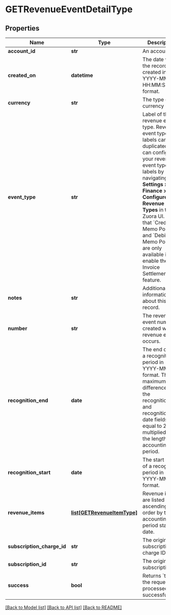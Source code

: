 # GETRevenueEventDetailType

## Properties
Name | Type | Description | Notes
------------ | ------------- | ------------- | -------------
**account_id** | **str** | An account ID.  | [optional] 
**created_on** | **datetime** | The date when the record was created in YYYY-MM-DD HH:MM:SS format.  | [optional] 
**currency** | **str** | The type of currency used.  | [optional] 
**event_type** | **str** | Label of the revenue event type. Revenue event type labels can be duplicated. You can configure your revenue event type labels by navigating to **Settings &gt; Finance &gt; Configure Revenue Event Types** in the Zuora UI.  Note that &#x60;Credit Memo Posted&#x60; and &#x60;Debit Memo Posted&#x60; are only available if you enable the Invoice Settlement feature.  | [optional] 
**notes** | **str** | Additional information about this record.  | [optional] 
**number** | **str** | The revenue event number created when a revenue event occurs.  | [optional] 
**recognition_end** | **date** | The end date of a recognition period in YYYY-MM-DD format.   The maximum difference of the recognitionStart and recognitionEnd date fields is equal to 250 multiplied by the length of an accounting period.  | [optional] 
**recognition_start** | **date** | The start date of a recognition period in YYYY-MM-DD format.  | [optional] 
**revenue_items** | [**list[GETRevenueItemType]**](GETRevenueItemType.md) | Revenue items are listed in ascending order by the accounting period start date.  | [optional] 
**subscription_charge_id** | **str** | The original subscription charge ID.  | [optional] 
**subscription_id** | **str** | The original subscription ID.  | [optional] 
**success** | **bool** | Returns &#x60;true&#x60; if the request was processed successfully.  | [optional] 

[[Back to Model list]](../README.md#documentation-for-models) [[Back to API list]](../README.md#documentation-for-api-endpoints) [[Back to README]](../README.md)


